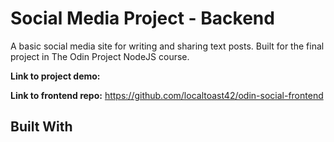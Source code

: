 # Social Media Project - Backend
A basic social media site for writing and sharing text posts. Built for the final project in The Odin Project NodeJS course.

**Link to project demo:**

**Link to frontend repo:** https://github.com/localtoast42/odin-social-frontend

## Built With

